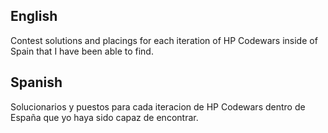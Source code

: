 <h2>English</h2>
Contest solutions and placings for each iteration of HP Codewars inside of Spain that I have been able to find.

<h2>Spanish</h2>
Solucionarios y puestos para cada iteracion de HP Codewars dentro de España que yo haya sido capaz de encontrar.